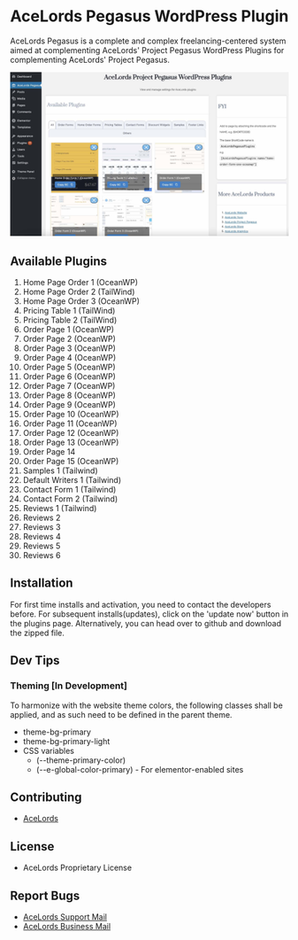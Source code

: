 # AceLords Pegasus WordPress Plugin
AceLords Pegasus is a complete and complex freelancing-centered system aimed at complementing AceLords' Project Pegasus WordPress Plugins for complementing AceLords' Project Pegasus.

![Screenshot 1](assets/screenshot-2.jpg)

## Available Plugins
1. Home Page Order 1 (OceanWP)
2. Home Page Order 2 (TailWind)
3. Home Page Order 3 (OceanWP)
4. Pricing Table 1 (TailWind)
5. Pricing Table 2 (TailWind)
6. Order Page 1 (OceanWP)
7. Order Page 2 (OceanWP)
8. Order Page 3 (OceanWP)
9. Order Page 4 (OceanWP)
10. Order Page 5 (OceanWP)
11. Order Page 6 (OceanWP)
12. Order Page 7 (OceanWP)
13. Order Page 8 (OceanWP)
14. Order Page 9 (OceanWP)
15. Order Page 10 (OceanWP)
16. Order Page 11 (OceanWP)
17. Order Page 12 (OceanWP)
18. Order Page 13 (OceanWP)
19. Order Page 14
20. Order Page 15 (OceanWP)
21. Samples 1 (Tailwind)
22. Default Writers 1 (Tailwind)
23. Contact Form 1 (Tailwind)
24. Contact Form 2 (Tailwind)
25. Reviews 1 (Tailwind)
26. Reviews 2 
27. Reviews 3 
28. Reviews 4 
29. Reviews 5 
30. Reviews 6 

## Installation
For first time installs and activation, you need to contact the developers before. 
For subsequent installs(updates), click on the 'update now' button in the plugins page. 
Alternatively, you can head over to github and download the zipped file.

## Dev Tips
### Theming [In Development]
To harmonize with the website theme colors, the following classes shall be applied, and as such need to be defined in the parent theme.
- theme-bg-primary
- theme-bg-primary-light
- CSS variables 
  - (--theme-primary-color)
  - (--e-global-color-primary) - For elementor-enabled sites

## Contributing
- [AceLords](https://www.acelords.space)

## License
- AceLords Proprietary License

## Report Bugs
- [AceLords Support Mail](mailto:support@acelords.space)
- [AceLords Business Mail](mailto:info@acelords.space)
